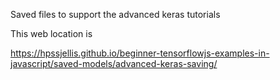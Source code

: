 Saved files to support the advanced keras tutorials


This web location is 

https://hpssjellis.github.io/beginner-tensorflowjs-examples-in-javascript/saved-models/advanced-keras-saving/
